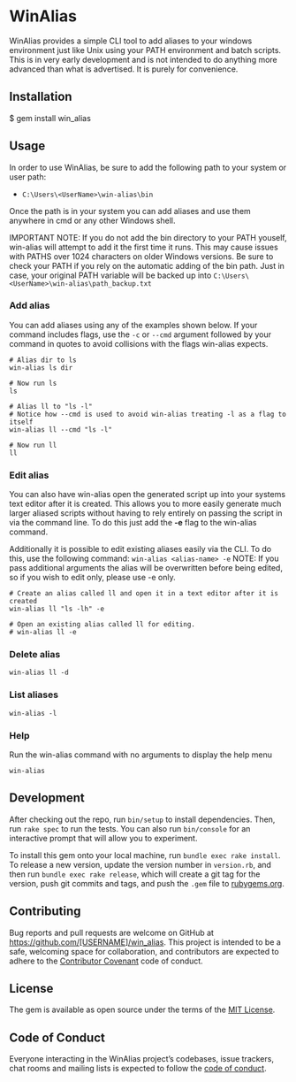 # WinAlias

WinAlias provides a simple CLI tool to add aliases to your windows environment just like Unix using your PATH environment and batch scripts. This is in very early development and is not intended to do anything more advanced than what is advertised. It is purely for convenience.

## Installation

  $ gem install win_alias

## Usage

In order to use WinAlias, be sure to add the following path to your system or user path:

- `C:\Users\<UserName>\win-alias\bin`

Once the path is in your system you can add aliases and use them anywhere in cmd or any other Windows shell.

IMPORTANT NOTE: If you do not add the bin directory to your PATH youself, win-alias will attempt to add it the first time it runs. This may cause issues with PATHS over 1024 characters on older Windows versions. Be sure to check your PATH if you rely on the automatic adding of the bin path. Just in case, your original PATH variable will be backed up into `C:\Users\<UserName>\win-alias\path_backup.txt`

### Add alias

You can add aliases using any of the examples shown below. If your command includes flags, use the `-c` or `--cmd` argument followed by your command in quotes to avoid collisions with the flags win-alias expects.

```
# Alias dir to ls
win-alias ls dir

# Now run ls
ls

# Alias ll to "ls -l"
# Notice how --cmd is used to avoid win-alias treating -l as a flag to itself
win-alias ll --cmd "ls -l"

# Now run ll
ll
```

### Edit alias

You can also have win-alias open the generated script up into your systems text editor after it is created. This allows you to more easily generate much larger aliased scripts without having to rely entirely on passing the script in via the command line. To do this just add the __-e__ flag to the win-alias command.

Additionally it is possible to edit existing aliases easily via the CLI. To do this, use the following command: `win-alias <alias-name> -e`
NOTE: If you pass additional arguments the alias will be overwritten before being edited, so if you wish to edit only, please use -e only.

```
# Create an alias called ll and open it in a text editor after it is created
win-alias ll "ls -lh" -e

# Open an existing alias called ll for editing.
# win-alias ll -e
```

### Delete alias

```
win-alias ll -d
```

### List aliases

```
win-alias -l
```

### Help

Run the win-alias command with no arguments to display the help menu

```
win-alias
```

## Development

After checking out the repo, run `bin/setup` to install dependencies. Then, run `rake spec` to run the tests. You can also run `bin/console` for an interactive prompt that will allow you to experiment.

To install this gem onto your local machine, run `bundle exec rake install`. To release a new version, update the version number in `version.rb`, and then run `bundle exec rake release`, which will create a git tag for the version, push git commits and tags, and push the `.gem` file to [rubygems.org](https://rubygems.org).

## Contributing

Bug reports and pull requests are welcome on GitHub at https://github.com/[USERNAME]/win_alias. This project is intended to be a safe, welcoming space for collaboration, and contributors are expected to adhere to the [Contributor Covenant](http://contributor-covenant.org) code of conduct.

## License

The gem is available as open source under the terms of the [MIT License](https://opensource.org/licenses/MIT).

## Code of Conduct

Everyone interacting in the WinAlias project’s codebases, issue trackers, chat rooms and mailing lists is expected to follow the [code of conduct](https://github.com/[USERNAME]/win_alias/blob/master/CODE_OF_CONDUCT.md).
